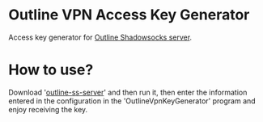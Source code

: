 # Outline VPN Access Key Generator
Access key generator for [Outline Shadowsocks server](https://github.com/Jigsaw-Code/outline-ss-server).

# How to use?
Download '[outline-ss-server](https://github.com/Jigsaw-Code/outline-ss-server/releases/tag/v1.3.5)' and then run it, then enter the information entered in the configuration in the 'OutlineVpnKeyGenerator' program and enjoy receiving the key.